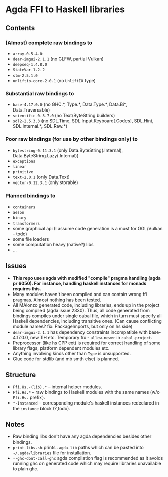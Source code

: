 # Agda FFI to Haskell libraries


## Contents

### (Almost) complete raw bindings to
* `array-0.5.4.0`
* `dear-imgui-2.1.1` (no GLFW, partial Vulkan)
* `deepseq-1.4.8.0`
* `StateVar-1.2.2`
* `stm-2.5.1.0`
* `unliftio-core-2.0.1` (no `UnliftIO` type)

### Substantial raw bindings to
* `base-4.17.0.0` (no GHC.\*, Type.\*, Data.Type.\*, Data.Bi\*, Data.Traversable)
* `scientific-0.3.7.0` (no Text/ByteString builders)
* `sdl2-2.5.3.3` (no SDL.Time, SDL.Input.Keyboard\[.Codes\], SDL.Hint, SDL.Internal.\*, SDL.Raw.\*)

### Poor raw bindings (for use by other bindings only) to
* `bytestring-0.11.3.1` (only Data.ByteString(.Internal), Data.ByteString.Lazy(.Internal))
* `exceptions`
* `linear`
* `primitive`
* `text-2.0.1` (only Data.Text)
* `vector-0.12.3.1` (only storable)

### Planned bindings to
* `containers`
* `aeson`
* `binary`
* `transformers`
* some graphical api (I assume code generation is a must for OGL/Vulkan - todo)
* some file loaders
* some computation heavy (native?) libs
* ...


## Issues

* __This repo uses agda with modified "compile" pragma handling (agda pr 6050). For instance, handling haskell instances for monads requires this.__
* Many modules haven't been compiled and can contain wrong ffi pragmas.
Almost nothing has been tested.
* All MAlonzo generated code, including libraries, ends up in the project being compiled (agda issue 2330).
Thus, all code generated from bindings compiles under single cabal file, which in turn must specify all Haskell dependencies, including transitive ones. (Can cause conflicting module names? fix: PackageImports, but only on hs side)
* `dear-imgui-2.1.1` has dependency constraints incompatible with base-4.17.0.0, new TH etc.
Temporary fix - `allow-newer` in `cabal.project`.
* Preprocessor (like hs CPP ext) is required for correct handling of some library flags, platform dependent modules etc.
* Anything involving kinds other than `Type` is unsupported.
* Glue code for stdlib (and mb smth else) is planned.


## Structure

* `Ffi.Hs.-(lib).*` &#8211; internal helper modules.
* `Ffi.Hs.*` &#8211; raw bindings to Haskell modules with the same names (w/o `Ffi.Hs.` prefix).
* `*-Instanced` &#8211; corresponding module's haskell instances redeclared in the `instance` block (?,todo).


## Notes

* Raw binding libs don't have any agda dependencies besides other bindings.
* `print-libs.sh` prints `.agda-lib` paths which can be pasted into `~/.agda/libraries` file for installation.
* `--ghc-dont-call-ghc` agda compilation flag is recommended as it avoids running ghc on generated code which may require libraries unavailable to plain ghc.

